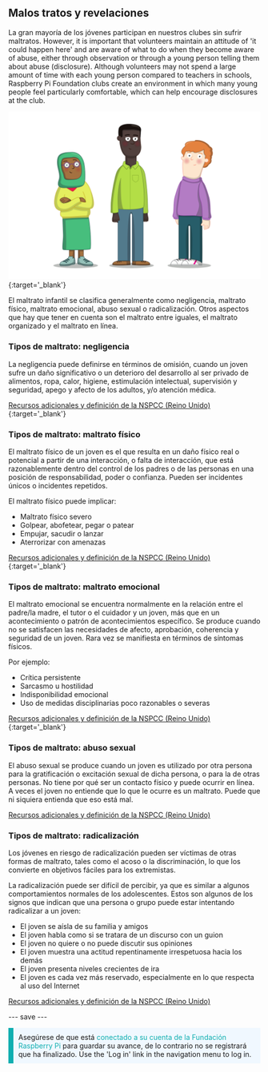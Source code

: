 ## Malos tratos y revelaciones

La gran mayoría de los jóvenes participan en nuestros clubes sin sufrir maltratos. However, it is important that volunteers maintain an attitude of 'it could happen here' and are aware of what to do when they become aware of abuse, either through observation or through a young person telling them about abuse (disclosure). Although volunteers may not spend a large amount of time with each young person compared to teachers in schools, Raspberry Pi Foundation clubs create an environment in which many young people feel particularly comfortable, which can help encourage disclosures at the club.

![Tres jóvenes están de pie.](images/7-Diverse-Mix.png){:target='_blank'}

El maltrato infantil se clasifica generalmente como negligencia, maltrato físico, maltrato emocional, abuso sexual o radicalización. Otros aspectos que hay que tener en cuenta son el maltrato entre iguales, el maltrato organizado y el maltrato en línea.

### Tipos de maltrato: negligencia

La negligencia puede definirse en términos de omisión, cuando un joven sufre un daño significativo o un deterioro del desarrollo al ser privado de alimentos, ropa, calor, higiene, estimulación intelectual, supervisión y seguridad, apego y afecto de los adultos, y/o atención médica.

[Recursos adicionales y definición de la NSPCC (Reino Unido)](https://www.nspcc.org.uk/what-is-child-abuse/types-of-abuse/neglect/){:target='_blank'}

### Tipos de maltrato: maltrato físico

El maltrato físico de un joven es el que resulta en un daño físico real o potencial a partir de una interacción, o falta de interacción, que está razonablemente dentro del control de los padres o de las personas en una posición de responsabilidad, poder o confianza. Pueden ser incidentes únicos o incidentes repetidos.

El maltrato físico puede implicar:

* Maltrato físico severo
* Golpear, abofetear, pegar o patear
* Empujar, sacudir o lanzar
* Aterrorizar con amenazas

[Recursos adicionales y definición de la NSPCC (Reino Unido)](https://www.nspcc.org.uk/what-is-child-abuse/types-of-abuse/physical-abuse/){:target='_blank'}

### Tipos de maltrato: maltrato emocional

El maltrato emocional se encuentra normalmente en la relación entre el padre/la madre, el tutor o el cuidador y un joven, más que en un acontecimiento o patrón de acontecimientos específico. Se produce cuando no se satisfacen las necesidades de afecto, aprobación, coherencia y seguridad de un joven. Rara vez se manifiesta en términos de síntomas físicos.

Por ejemplo:

* Crítica persistente
* Sarcasmo u hostilidad
* Indisponibilidad emocional
* Uso de medidas disciplinarias poco razonables o severas

[Recursos adicionales y definición de la NSPCC (Reino Unido)](https://www.nspcc.org.uk/what-is-child-abuse/types-of-abuse/emotional-abuse/){:target='_blank'}

### Tipos de maltrato: abuso sexual

El abuso sexual se produce cuando un joven es utilizado por otra persona para la gratificación o excitación sexual de dicha persona, o para la de otras personas. No tiene por qué ser un contacto físico y puede ocurrir en línea. A veces el joven no entiende que lo que le ocurre es un maltrato. Puede que ni siquiera entienda que eso está mal.

[Recursos adicionales y definición de la NSPCC (Reino Unido)](https://www.nspcc.org.uk/what-is-child-abuse/types-of-abuse/child-sexual-abuse/)

### Tipos de maltrato: radicalización

Los jóvenes en riesgo de radicalización pueden ser víctimas de otras formas de maltrato, tales como el acoso o la discriminación, lo que los convierte en objetivos fáciles para los extremistas.

La radicalización puede ser difícil de percibir, ya que es similar a algunos comportamientos normales de los adolescentes. Estos son algunos de los signos que indican que una persona o grupo puede estar intentando radicalizar a un joven:

- El joven se aísla de su familia y amigos
- El joven habla como si se tratara de un discurso con un guion
- El joven no quiere o no puede discutir sus opiniones
- El joven muestra una actitud repentinamente irrespetuosa hacia los demás
- El joven presenta niveles crecientes de ira
- El joven es cada vez más reservado, especialmente en lo que respecta al uso del Internet

[Recursos adicionales y definición de la NSPCC (Reino Unido)](https://www.nspcc.org.uk/keeping-children-safe/reporting-abuse/dedicated-helplines/protecting-children-from-radicalisation/)

--- save ---

<p style="border-left: solid; border-width:10px; border-color: #0faeb0; background-color: aliceblue; padding: 10px;">
Asegúrese de que está <span style="color: #0faeb0">conectado a su cuenta de la Fundación Raspberry Pi</span> para guardar su avance, de lo contrario no se registrará que ha finalizado. Use the 'Log in' link in the navigation menu to log in.
</p>
